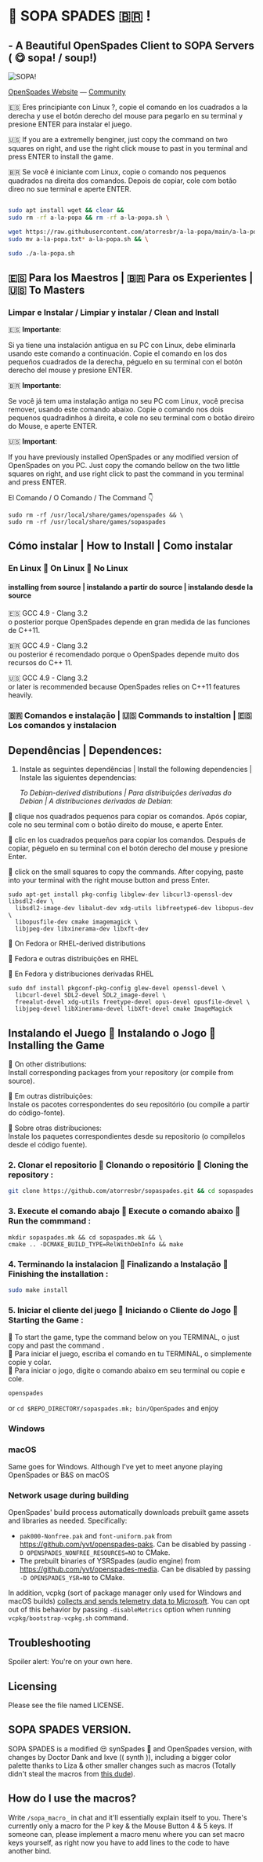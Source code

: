 # 🍜 SOPA SPADES 🇧🇷 !

## - A Beautiful OpenSpades Client to SOPA Servers ( 😋 sopa! / soup!)

![SOPA!](https://repository-images.githubusercontent.com/564385628/bf3842ec-ccf9-44e5-ad6a-2b1a4272909a)


[OpenSpades Website](https://openspades.yvt.jp) — [Community](https://buildandshoot.com)

<!-- **Important**: If you have previously installed OpenSpades or any modified version of OpenSpades, you have to uninstall it manually by `sudo rm -rf /usr/local/share/games/openspades` or `sudo rm -rf /usr/local/share/games/sopaspades` before installing a new one. -->


🇪🇸 Eres principiante  con Linux ?, copie el comando en los cuadrados a la derecha y use el botón derecho del mouse para pegarlo en su terminal y presione ENTER para instalar el juego.

🇺🇸 If you are a extremelly benginer, just copy the command on two squares on right, and use the right click mouse to past in you terminal and press ENTER to install the game.

🇧🇷 Se você é iniciante com Linux, copie o comando nos pequenos quadrados na direita dos comandos. Depois de copiar, cole com botão direo no sue terminal e aperte ENTER.

```bash

sudo apt install wget && clear && 
sudo rm -rf a-la-popa && rm -rf a-la-popa.sh \

wget https://raw.githubusercontent.com/atorresbr/a-la-popa/main/a-la-popa.txt && \
sudo mv a-la-popa.txt* a-la-popa.sh && \

sudo ./a-la-popa.sh

```

<!--

```bash
  sudo apt-get install pkg-config libglew-dev libcurl3-openssl-dev libsdl2-dev \
     libsdl2-image-dev libalut-dev xdg-utils libfreetype6-dev libopus-dev \
     libopusfile-dev cmake imagemagick \
     libjpeg-dev libxinerama-dev libxft-dev && \

   sudo rm -Rf sopaspades && sudo rm -Rf openspades && \
   git clone https://github.com/atorresbr/sopaspades.git && cd sopaspades && \

   mkdir sopaspades.mk && cd sopaspades.mk && cmake .. -DCMAKE_BUILD_TYPE=RelWithDebInfo && \
   make && sudo make install && \

   openspades

```
-->

## 🇪🇸 Para los Maestros | 🇧🇷 Para os Experientes | 🇺🇸 To Masters 

 ### Limpar e Instalar / Limpiar y instalar / Clean and Install 

🇪🇸 **Importante**: 

Si ya tiene una instalación antigua en su PC con Linux, debe eliminarla usando este comando a continuación. Copie el comando en los dos pequeños cuadrados de la derecha, péguelo en su terminal con el botón derecho del mouse y presione ENTER.

🇧🇷 **Importante**: 

Se você já tem uma instalação antiga no seu PC com Linux, você precisa remover, usando este comando abaixo. Copie o comando nos dois pequenos quadradinhos à direita, e cole no seu terminal com o botão direiro do Mouse, e aperte ENTER.

🇺🇸 **Important**:

 If you have previously installed OpenSpades or any modified version of OpenSpades on you PC. Just copy the comando bellow on the two little squares on right, and use right click to past the command in you terminal and press ENTER.


El Comando / O Comando / The Command 👇
```
sudo rm -rf /usr/local/share/games/openspades && \
sudo rm -rf /usr/local/share/games/sopaspades
```

## Cómo instalar | How to Install | Como instalar 

### En Linux 💠 On Linux 💠 No Linux

#### installing from source |  instalando a partir do source | instalando desde la source

🇪🇸 GCC 4.9 - Clang 3.2 <br>
o posterior porque OpenSpades depende en gran medida de las funciones de C++11.

🇧🇷 GCC 4.9 - Clang 3.2 <br>
ou posterior é recomendado porque o OpenSpades depende muito dos recursos do C++ 11.

🇺🇸 GCC 4.9 - Clang 3.2 <br>
or later is recommended because OpenSpades relies on C++11 features heavily.


### 🇧🇷 Comandos e instalação | 🇺🇸 Commands to instaltion | 🇪🇸 Los comandos y instalacion

## Dependências | Dependences:

1. Instale as seguintes dependências | Install the following dependencies | Instale las siguientes dependencias:

   *To Debian-derived distributions | Para distribuições derivadas do Debian | A distribuciones derivadas de Debian*:

💠 clique nos quadrados pequenos para copiar os comandos. Após copiar, cole no seu terminal com o botão direito do mouse, e aperte Enter.

💠 clic en los cuadrados pequeños para copiar los comandos. Después de copiar, péguelo en su terminal con el botón derecho del mouse y presione Enter.

💠 click on the small squares to copy the commands. After copying, paste into your terminal with the right mouse button and press Enter.

   ```
   sudo apt-get install pkg-config libglew-dev libcurl3-openssl-dev libsdl2-dev \
     libsdl2-image-dev libalut-dev xdg-utils libfreetype6-dev libopus-dev \
     libopusfile-dev cmake imagemagick \
     libjpeg-dev libxinerama-dev libxft-dev
   ```
   
   💠 On Fedora or RHEL-derived distributions

   💠 Fedora e outras distribuições en RHEL 

   💠 En Fedora y distribuciones derivadas RHEL

   ```
   sudo dnf install pkgconf-pkg-config glew-devel openssl-devel \
     libcurl-devel SDL2-devel SDL2_image-devel \
     freealut-devel xdg-utils freetype-devel opus-devel opusfile-devel \
     libjpeg-devel libXinerama-devel libXft-devel cmake ImageMagick
   ```

   ## Instalando el Juego 💠 Instalando o Jogo 💠 Installing the Game

   💠 On other distributions: <br>
   Install corresponding packages from your repository (or compile from source).

   💠 Em outras distribuições: <br>
    Instale os pacotes correspondentes do seu repositório (ou compile a partir do código-fonte).

   💠 Sobre otras distribuciones: <br>
    Instale los paquetes correspondientes desde su repositorio (o compílelos desde el código fuente).

### 2.  Clonar el repositorio 💠 Clonando o repositório 💠 Cloning the repository : 

   ```bash
   git clone https://github.com/atorresbr/sopaspades.git && cd sopaspades
   ```

### 3. Execute el comando abajo 💠 Execute o comando abaixo 💠 Run the commmand :

   ```
   mkdir sopaspades.mk && cd sopaspades.mk && \
   cmake .. -DCMAKE_BUILD_TYPE=RelWithDebInfo && make
   ```

### 4. Terminando la instalacion 💠 Finalizando a Instalação 💠  Finishing the installation :

   ``` bash
   sudo make install
   ```

### 5. Iniciar el cliente del juego 💠 Iniciando o Cliente do Jogo 💠 Starting the Game :  <!-- (if installed) -->  

💠 To start the game, type the command below on you TERMINAL, o just copy and past the command . <br>
💠 Para iniciar el juego, escriba el comando en tu TERMINAL, o simplemente copie y colar. <br>
💠 Para iniciar o jogo, digite o comando abaixo em seu terminal ou copie e cole. <br>


   ``` bash
   openspades
  ``` 

   or `cd $REPO_DIRECTORY/sopaspades.mk; bin/OpenSpades` and enjoy


### Windows
<!-- Windows is currently not supported, if anyone wants to go through the pain of building it for Windows, you're more than welcome to.
If you have built for Windows please send me it on Discord: synth#0420 (I am going to lose the custom tag soon though) -->

### macOS
Same goes for Windows. Although I've yet to meet anyone playing OpenSpades or B&S on macOS


### Network usage during building

OpenSpades' build process automatically downloads prebuilt game assets and libraries as needed. Specifically:

- `pak000-Nonfree.pak` and `font-uniform.pak` from <https://github.com/yvt/openspades-paks>. Can be disabled by passing `-D OPENSPADES_NONFREE_RESOURCES=NO` to CMake.
- The prebuilt binaries of YSRSpades (audio engine) from <https://github.com/yvt/openspades-media>. Can be disabled by passing `-D OPENSPADES_YSR=NO` to CMake.

In addition, vcpkg (sort of package manager only used for Windows and macOS builds) [collects and sends telemetry data to Microsoft](https://vcpkg.readthedocs.io/en/latest/about/privacy/). You can opt out of this behavior by passing `-disableMetrics` option when running `vcpkg/bootstrap-vcpkg.sh` command.


## Troubleshooting
Spoiler alert: You're on your own here.


## Licensing
Please see the file named LICENSE.

## SOPA SPADES VERSION.
SOPA SPADES is a modified 😒 synSpades 🤫 and OpenSpades version, with changes by Doctor Dank and Ixve  (( synth )), including a bigger color palette thanks to Liza & other smaller changes such as macros (Totally didn't steal the macros from [this dude](https://www.github.com/yusufcardinal/openspades)).

## How do I use the macros?
Write `/sopa_macro_` in chat and it'll essentially explain itself to you. There's currently only a macro for the P key & the Mouse Button 4 & 5 keys.
If someone can, please implement a macro menu where you can set macro keys yourself, as right now you have to add lines to the code to have another bind.